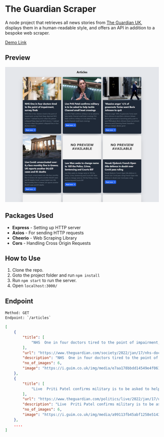 # **The Guardian Scraper**

A node project that retrieves all news stories from [The Guardian UK](https://www.theguardian.com/uk), displays them in a human-readable style, and offers an API in addition to a bespoke web scraper.

[Demo Link](https://the-guardian-scraper.cyclic.app/)

## **Preview**

![Preview](./images/preview.png)

## **Packages Used**

-   **Express** - Setting up HTTP server
-   **Axios** - For sending HTTP requests
-   **Cheerio** - Web Scraping Library
-   **Cors** - Handling Cross Origin Requests

## **How to Use**

1. Clone the repo.
2. Goto the project folder and run `npm install`
3. Run `npm start` to run the server.
4. Open `localhost:3000/`

## **Endpoint**

```
Method: GET
Endpoint: `/articles`
```

```json
[
    {
        "title": [
            "NHS  One in four doctors tired to the point of impairment, survey finds"
        ],
        "url": "https://www.theguardian.com/society/2022/jan/17/nhs-doctors-tired-impairment-sleep-deprived-survey",
        "description": "NHS  One in four doctors tired to the point of impairment, survey finds Sleep deprived NHS doctors ‘I realised my error when the patient collapsed’Sleep deprived NHS doctors ‘I realised my error when the patient collapsed’One in four doctors tired to",
        "no_of_images": 6,
        "image": "https://i.guim.co.uk/img/media/e7aa178bbdd14549e4f061c74af7ba76525f30b2/0_0_5760_3456/master/5760.jpg?width=300&quality=85&auto=format&fit=max&s=765d15ecc9b0a21ad588f972b41a5ce9"
    },
    {
        "title": [
            "Live  Priti Patel confirms military is to be asked to help tackle Channel small boat crossings"
        ],
        "url": "https://www.theguardian.com/politics/live/2022/jan/17/uk-politics-boris-johnson-omicron-keir-starmer",
        "description": "Live  Priti Patel confirms military is to be asked to help tackle Channel small boat crossings  Priti Patel confirms military is to be asked to help tackle Channel small boat crossings ",
        "no_of_images": 6,
        "image": "https://i.guim.co.uk/img/media/a99113fb45abf1258e514371e7bb4579d3466daa/114_0_2312_1387/master/2312.jpg?width=300&quality=85&auto=format&fit=max&s=3613be7b21eb5f64471449017a153047"
    },
    ....
]
```
